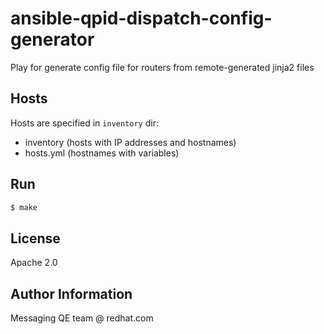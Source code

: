 # ansible-qpid-dispatch-config-generator

Play for generate config file for routers from remote-generated jinja2 files

## Hosts

Hosts are specified in `inventory` dir:

- inventory (hosts with IP addresses and hostnames)
- hosts.yml (hostnames with variables)

## Run
```bash
$ make
```

## License

Apache 2.0


## Author Information

Messaging QE team @ redhat.com
